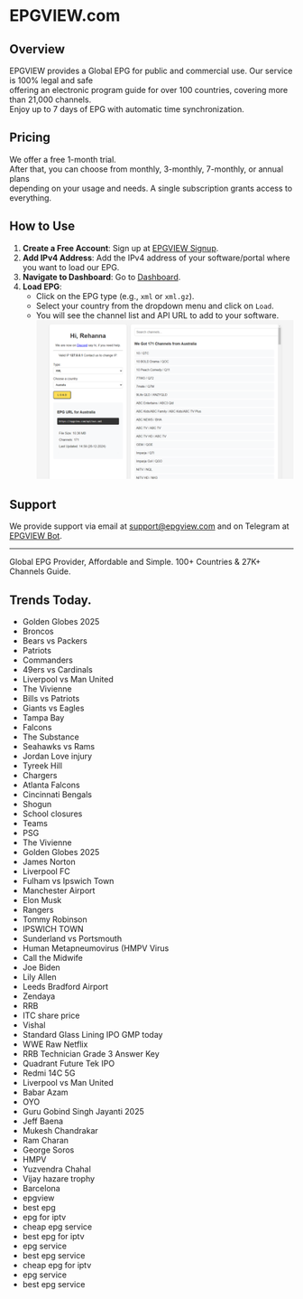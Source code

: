 # EPGVIEW.com



## Overview
EPGVIEW provides a Global EPG for public and commercial use. Our service is 100% legal and safe\
offering an electronic program guide for over 100 countries, covering more than 21,000 channels.\
Enjoy up to 7 days of EPG with automatic time synchronization.

## Pricing
We offer a free 1-month trial. \
After that, you can choose from monthly, 3-monthly, 7-monthly, or annual plans \
depending on your usage and needs. A single subscription grants access to everything.

## How to Use
1. **Create a Free Account**: Sign up at [EPGVIEW Signup](https://epgview.com/signup.php).
2. **Add IPv4 Address**: Add the IPv4 address of your software/portal where you want to load our EPG.
3. **Navigate to Dashboard**: Go to [Dashboard](https://epgview.com/dashboard.php).
4. **Load EPG**:
   - Click on the EPG type (e.g., `xml` or `xml.gz`).
   - Select your country from the dropdown menu and click on `Load`.
   - You will see the channel list and API URL to add to your software.
![EPGVIEW](img/dashboard.png)
## Support
We provide support via email at [support@epgview.com](mailto:support@epgview.com) and on Telegram at [EPGVIEW Bot](https://t.me/epgview_bot).

---

Global EPG Provider, Affordable and Simple. 100+ Countries & 27K+ Channels Guide.

## Trends Today.

- Golden Globes 2025
- Broncos
- Bears vs Packers
- Patriots
- Commanders
- 49ers vs Cardinals
- Liverpool vs Man United
- The Vivienne
- Bills vs Patriots
- Giants vs Eagles
- Tampa Bay
- Falcons
- The Substance
- Seahawks vs Rams
- Jordan Love injury
- Tyreek Hill
- Chargers
- Atlanta Falcons
- Cincinnati Bengals
- Shogun
- School closures
- Teams
- PSG
- The Vivienne
- Golden Globes 2025
- James Norton
- Liverpool FC
- Fulham vs Ipswich Town
- Manchester Airport
- Elon Musk
- Rangers
- Tommy Robinson
- IPSWICH TOWN
- Sunderland vs Portsmouth
- Human Metapneumovirus (HMPV Virus
- Call the Midwife
- Joe Biden
- Lily Allen
- Leeds Bradford Airport
- Zendaya
- RRB
- ITC share price
- Vishal
- Standard Glass Lining IPO GMP today
- WWE Raw Netflix
- RRB Technician Grade 3 Answer Key
- Quadrant Future Tek IPO
- Redmi 14C 5G
- Liverpool vs Man United
- Babar Azam
- OYO
- Guru Gobind Singh Jayanti 2025
- Jeff Baena
- Mukesh Chandrakar
- Ram Charan
- George Soros
- HMPV
- Yuzvendra Chahal
- Vijay hazare trophy
- Barcelona
- epgview
- best epg
- epg for iptv
- cheap epg service
- best epg for iptv
- epg service
- best epg service
- cheap epg for iptv
- epg service
- best epg service
